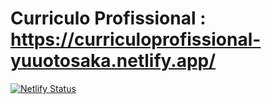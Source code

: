 # Curriculo Profissional : https://curriculoprofissional-yuuotosaka.netlify.app/


[![Netlify Status](https://api.netlify.com/api/v1/badges/c2245bd4-fb8f-4dfd-8857-e82a9e1772f7/deploy-status)](https://app.netlify.com/sites/curriculoprofissional-yuuotosaka/deploys)
